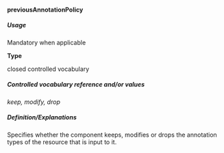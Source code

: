 #### previousAnnotationPolicy

##### Usage

Mandatory when applicable

**Type**

closed controlled vocabulary

##### Controlled vocabulary reference and/or values

_keep, modify, drop_

##### Definition/Explanations

Specifies whether the component keeps, modifies or drops the annotation types of the resource that is input to it.

